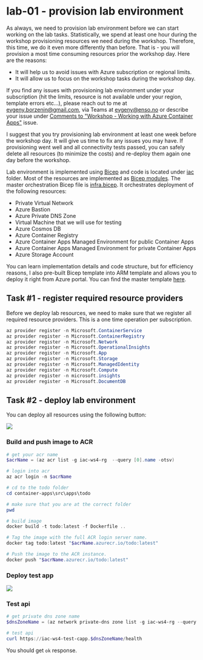 # lab-01 - provision lab environment

As always, we need to provision lab environment before we can start working on the lab tasks. Statistically, we spend at least one hour during the workshop provisioning resources we need during the workshop. Therefore, this time, we do it even more differently than before. That is - you will provision a most time consuming resources prior the workshop day. Here are the reasons:

- It will help us to avoid issues with Azure subscription or regional limits.
- It will allow us to focus on the workshop tasks during the workshop day.

If you find any issues with provisioning lab environment under your subscription (hit the limits, resource is not available under your region, template errors etc...), please reach out to me at evgeny.borzenin@gmail.com, via Teams at evgeny@enso.no or describe your issue under [Comments to "Workshop - Working with Azure Container Apps"](https://github.com/evgenyb/iac-workshops/issues/9) issue.

I suggest that you try provisioning lab environment at least one week before the workshop day. It will give us time to fix any issues you may have. If provisioning went well and all connectivity tests passed, you can safely delete all resources (to minimize the costs) and re-deploy them again one day before the workshop.

Lab environment is implemented using [Bicep](https://learn.microsoft.com/en-us/azure/azure-resource-manager/bicep/overview?tabs=bicep) and code is located under [iac](../../iac/) folder. Most of the resources are implemented as [Bicep modules](https://learn.microsoft.com/en-us/azure/azure-resource-manager/bicep/modules). The master orchestration Bicep file is [infra.bicep](../../iac/infra.bicep). It orchestrates deployment of the following resources:

- Private Virtual Network
- Azure Bastion
- Azure Private DNS Zone
- Virtual Machine that we will use for testing
- Azure Cosmos DB
- Azure Container Registry
- Azure Container Apps Managed Environment for public Container Apps
- Azure Container Apps Managed Environment for private Container Apps
- Azure Storage Account

You can learn implementation details and code structure, but for efficiency reasons, I also pre-built Bicep template into ARM template and allows you to deploy it right from Azure portal. You can find the master template [here](https://raw.githubusercontent.com/evgenyb/iac-workshops/ws/aca-v1/container-apps/iac/infra.json). 

## Task #1 - register required resource providers

Before we deploy lab resources, we need to make sure that we register all required resource providers. This is a one time operation per subscription.

```powershell
az provider register -n Microsoft.ContainerService
az provider register -n Microsoft.ContainerRegistry
az provider register -n Microsoft.Network
az provider register -n Microsoft.OperationalInsights
az provider register -n Microsoft.App
az provider register -n Microsoft.Storage
az provider register -n Microsoft.ManagedIdentity
az provider register -n Microsoft.Compute
az provider register -n microsoft.insights
az provider register -n Microsoft.DocumentDB
```

## Task #2 - deploy lab environment

You can deploy all resources using the following button:

<a href="https://portal.azure.com/#create/Microsoft.Template/uri/https%3A%2F%2Fraw.githubusercontent.com%2Fevgenyb%2Fiac-workshops%2Fws%2Faca-v1%2Fcontainer-apps%2Fiac%2Finfra.json" target="_blank"><img src="https://aka.ms/deploytoazurebutton" /></a>



### Build and push image to ACR

```powershell
# get your acr name
$acrName = (az acr list -g iac-ws4-rg  --query [0].name -otsv)

# login into acr
az acr login -n $acrName

# cd to the todo folder
cd container-apps\src\apps\todo

# make sure that you are at the correct folder
pwd

# build image
docker build -t todo:latest -f Dockerfile ..

# Tag the image with the full ACR login server name. 
docker tag todo:latest "$acrName.azurecr.io/todo:latest"

# Push the image to the ACR instance.
docker push "$acrName.azurecr.io/todo:latest"
```

### Deploy test app

<a href="https://portal.azure.com/#create/Microsoft.Template/uri/https%3A%2F%2Fraw.githubusercontent.com%2Fevgenyb%2Fiac-workshops%2Fws%2Faca-v1%2Fcontainer-apps%2Fiac%2Fapps.json" target="_blank"><img src="https://aka.ms/deploytoazurebutton" /></a>

### Test api

```powershell
# get private dns zone name
$dnsZoneName = (az network private-dns zone list -g iac-ws4-rg --query [0].name -otsv)

# test api 
curl https://iac-ws4-test-capp.$dnsZoneName/health
```

You should get `ok` response.
